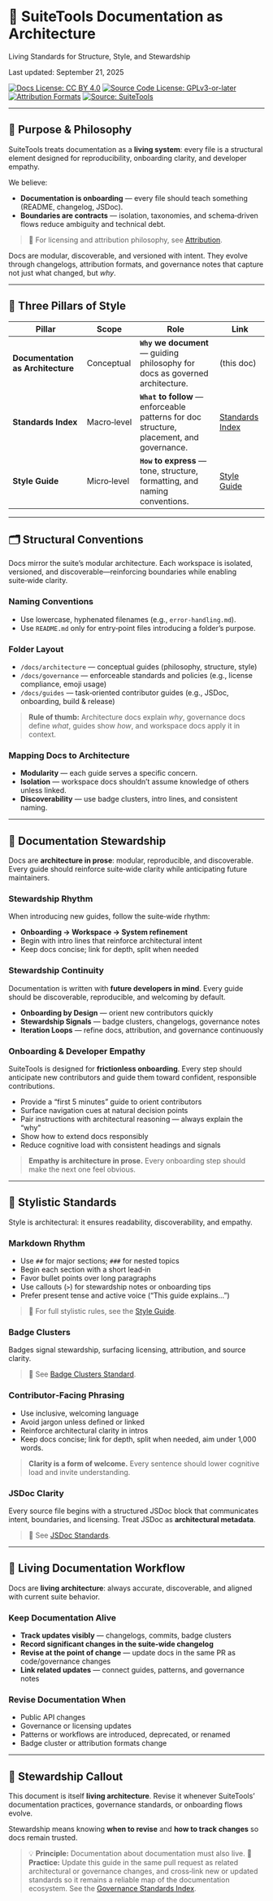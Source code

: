 # 📐 SuiteTools Documentation as Architecture

Living Standards for Structure, Style, and Stewardship

Last updated: September 21, 2025

<!-- License badges: keep in sync with LICENSE, LICENSE-DOCS.md and ATTRIBUTION.md -->
[![Docs License: CC BY 4.0](https://img.shields.io/badge/Docs%20License-CC%20BY%204.0-lightgrey.svg)](../../LICENSE-DOCS.md) [![Source Code License: GPLv3-or-later](https://img.shields.io/badge/Source%20Code-GPLv3--or--later-yellow.svg)](../../LICENSE)
[![Attribution Formats](https://img.shields.io/badge/Attribution%20Formats-Markdown%20%26%20Plain%20Text-blue)](../../ATTRIBUTION.md) [![Source: SuiteTools](https://img.shields.io/badge/Source-SuiteTools-green)](https://github.com/mattplant/SuiteTools/)

---

## 🎯 Purpose & Philosophy

SuiteTools treats documentation as a **living system**: every file is a structural element designed for reproducibility, onboarding clarity, and developer empathy.

We believe:

- **Documentation is onboarding** — every file should teach something (README, changelog, JSDoc).
- **Boundaries are contracts** — isolation, taxonomies, and schema‑driven flows reduce ambiguity and technical debt.

> 🔗 For licensing and attribution philosophy, see [Attribution](../../ATTRIBUTION.md).

Docs are modular, discoverable, and versioned with intent. They evolve through changelogs, attribution formats, and governance notes that capture not just what changed, but _why_.

---

## 🧱 Three Pillars of Style

| Pillar | Scope | Role | Link |
|--------|-------|------|------|
| **Documentation as Architecture** | Conceptual | **`Why` we document** — guiding philosophy for docs as governed architecture. | (this doc) |
| **Standards Index** | Macro‑level | **`What` to follow** — enforceable patterns for doc structure, placement, and governance. | [Standards Index](../governance/standards/README.md) |
| **Style Guide** | Micro‑level | **`How` to express** — tone, structure, formatting, and naming conventions. | [Style Guide](../governance/STYLE.md) |

---

## 🗂️ Structural Conventions

Docs mirror the suite’s modular architecture. Each workspace is isolated, versioned, and discoverable—reinforcing boundaries while enabling suite‑wide clarity.

### Naming Conventions

- Use lowercase, hyphenated filenames (e.g., `error-handling.md`).
- Use `README.md` only for entry‑point files introducing a folder’s purpose.

### Folder Layout

- `/docs/architecture` — conceptual guides (philosophy, structure, style)
- `/docs/governance` — enforceable standards and policies (e.g., license compliance, emoji usage)
- `/docs/guides` — task‑oriented contributor guides (e.g., JSDoc, onboarding, build & release)

> **Rule of thumb:** Architecture docs explain _why_, governance docs define _what_, guides show _how_, and workspace docs apply it in context.

### Mapping Docs to Architecture

- **Modularity** — each guide serves a specific concern.
- **Isolation** — workspace docs shouldn’t assume knowledge of others unless linked.
- **Discoverability** — use badge clusters, intro lines, and consistent naming.

---

## 📜 Documentation Stewardship

Docs are **architecture in prose**: modular, reproducible, and discoverable. Every guide should reinforce suite‑wide clarity while anticipating future maintainers.

### Stewardship Rhythm

When introducing new guides, follow the suite‑wide rhythm:

- **Onboarding → Workspace → System refinement**
- Begin with intro lines that reinforce architectural intent
- Keep docs concise; link for depth, split when needed

### Stewardship Continuity

Documentation is written with **future developers in mind**. Every guide should be discoverable, reproducible, and welcoming by default.

- **Onboarding by Design** — orient new contributors quickly
- **Stewardship Signals** — badge clusters, changelogs, governance notes
- **Iteration Loops** — refine docs, attribution, and governance continuously

### Onboarding & Developer Empathy

SuiteTools is designed for **frictionless onboarding**. Every step should anticipate new contributors and guide them toward confident, responsible contributions.

- Provide a “first 5 minutes” guide to orient contributors
- Surface navigation cues at natural decision points
- Pair instructions with architectural reasoning — always explain the “why”
- Show how to extend docs responsibly
- Reduce cognitive load with consistent headings and signals

> **Empathy is architecture in prose.** Every onboarding step should make the next one feel obvious.

---

## 📑 Stylistic Standards

Style is architectural: it ensures readability, discoverability, and empathy.

### Markdown Rhythm

- Use `##` for major sections; `###` for nested topics
- Begin each section with a short lead‑in
- Favor bullet points over long paragraphs
- Use callouts (`>`) for stewardship notes or onboarding tips
- Prefer present tense and active voice (“This guide explains…”)

> 🔗 For full stylistic rules, see the [Style Guide](../governance/STYLE.md).

### Badge Clusters

Badges signal stewardship, surfacing licensing, attribution, and source clarity.

> 🔗 See [Badge Clusters Standard](../governance/standards/badge-clusters.md).

### Contributor‑Facing Phrasing

- Use inclusive, welcoming language
- Avoid jargon unless defined or linked
- Reinforce architectural clarity in intros
- Keep docs concise; link for depth, split when needed, aim under 1,000 words.

> **Clarity is a form of welcome.** Every sentence should lower cognitive load and invite understanding.

### JSDoc Clarity

Every source file begins with a structured JSDoc block that communicates intent, boundaries, and licensing. Treat JSDoc as **architectural metadata**.

> 🔗 See [JSDoc Standards](../guides/jsdoc-standards.md).

---

## 🔄 Living Documentation Workflow

Docs are **living architecture**: always accurate, discoverable, and aligned with current suite behavior.

### Keep Documentation Alive

- **Track updates visibly** — changelogs, commits, badge clusters
- **Record significant changes in the suite‑wide changelog**
- **Revise at the point of change** — update docs in the same PR as code/governance changes
- **Link related updates** — connect guides, patterns, and governance notes

### Revise Documentation When

- Public API changes
- Governance or licensing updates
- Patterns or workflows are introduced, deprecated, or renamed
- Badge cluster or attribution formats change

---

## 🧭 Stewardship Callout

This document is itself **living architecture**. Revise it whenever SuiteTools’ documentation practices, governance standards, or onboarding flows evolve.

Stewardship means knowing **when to revise** and **how to track changes** so docs remain trusted.

> 💡 **Principle:** Documentation about documentation must also live.
> 🔗 **Practice:** Update this guide in the same pull request as related architectural or governance changes, and cross‑link new or updated standards so it remains a reliable map of the documentation ecosystem. See the [Governance Standards Index](../governance/standards/README.md).
